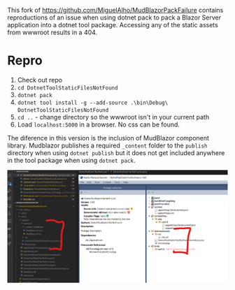 This fork of https://github.com/MiguelAlho/MudBlazorPackFailure contains reproductions of an issue when using dotnet pack to pack a Blazor Server application into a dotnet tool package. Accessing any of the static assets from wwwroot results in a 404.

# Repro
1. Check out repo
2. `cd DotnetToolStaticFilesNotFound`
3. `dotnet pack`
4. `dotnet tool install -g --add-source .\bin\Debug\ DotnetToolStaticFilesNotFound`
5. `cd ..` - change directory so the wwwroot isn't in your current path
6. Load `localhost:5000` in a browser. No css can be found.

The diference in this version is the inclusion of MudBlazor component library. Mudblazor publishes a required `_content` folder to the `publish` directory when using `dotnet publish` but it does not get included anywhere in the tool package when using `dotnet pack`. 

![comparison between publish and pack](comparison.png)